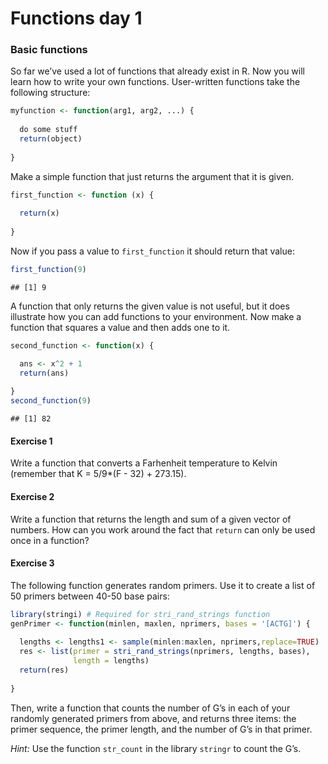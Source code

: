 Functions day 1
================

### Basic functions

So far we’ve used a lot of functions that already exist in R. Now you
will learn how to write your own functions. User-written functions take
the following structure:

``` r
myfunction <- function(arg1, arg2, ...) {
  
  do some stuff
  return(object)
  
}
```

Make a simple function that just returns the argument that it is given.

``` r
first_function <- function (x) {
  
  return(x)
  
}
```

Now if you pass a value to `first_function` it should return that value:

``` r
first_function(9)
```

    ## [1] 9

A function that only returns the given value is not useful, but it does
illustrate how you can add functions to your environment. Now make a
function that squares a value and then adds one to it.

``` r
second_function <- function(x) {

  ans <- x^2 + 1
  return(ans)
  
}
second_function(9)
```

    ## [1] 82

#### Exercise 1

Write a function that converts a Farhenheit temperature to Kelvin
(remember that K = 5/9\*(F - 32) + 273.15).

#### Exercise 2

Write a function that returns the length and sum of a given vector of
numbers. How can you work around the fact that `return` can only be used
once in a function?

#### Exercise 3

The following function generates random primers. Use it to create a list
of 50 primers between 40-50 base pairs:

``` r
library(stringi) # Required for stri_rand_strings function
genPrimer <- function(minlen, maxlen, nprimers, bases = '[ACTG]') {
  
  lengths <- lengths1 <- sample(minlen:maxlen, nprimers,replace=TRUE)
  res <- list(primer = stri_rand_strings(nprimers, lengths, bases),
              length = lengths)
  return(res)
  
}
```

Then, write a function that counts the number of G’s in each of your
randomly generated primers from above, and returns three items: the
primer sequence, the primer length, and the number of G’s in that
primer.

*Hint:* Use the function `str_count` in the library `stringr` to count
the G’s.
